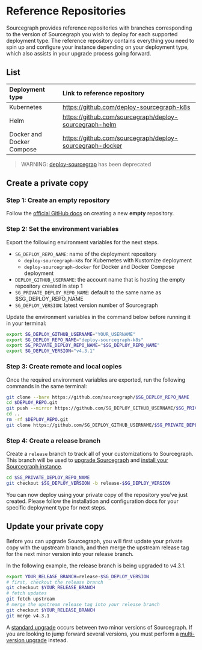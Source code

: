 # Reference Repositories

Sourcegraph provides reference repositories with branches corresponding to the version of Sourcegraph you wish to deploy for each supported deployment type. The reference repository contains everything you need to spin up and configure your instance depending on your deployment type, which also assists in your upgrade process going forward.

## List

| **Deployment type**       | **Link to reference repository**                         |
|:--------------------------|:---------------------------------------------------------|
| Kubernetes                | https://github.com/deploy-sourcegraph-k8s                |
| Helm                      | https://github.com/sourcegraph/deploy-sourcegraph-helm   |
| Docker and Docker Compose | https://github.com/sourcegraph/deploy-sourcegraph-docker |

> WARNING: [deploy-sourcegrap](https://github.com/deploy-sourcegrap) has been deprecated

## Create a private copy

### Step 1: Create an empty repository

Follow the [official GitHub docs](https://docs.github.com/en/repositories/creating-and-managing-repositories/creating-a-new-repository) on creating a new **empty** repository.

### Step 2: Set the environment variables

Export the following environment variables for the next steps.

- `SG_DEPLOY_REPO_NAME`: name of the deployment repository
  - `deploy-sourcegraph-k8s` for Kubernetes with Kustomize deployment
  - `deploy-sourcegraph-docker` for Docker and Docker Compose deployment
- `DEPLOY_GITHUB_USERNAME`: the account name that is hosting the empty repository created in step 1 
- `SG_PRIVATE_DEPLOY_REPO_NAME`: default to the same name as $SG_DEPLOY_REPO_NAME
- `SG_DEPLOY_VERSION`: latest version number of Sourcegraph

Update the environment variables in the command below before running it in your terminal:

```bash
export SG_DEPLOY_GITHUB_USERNAME="YOUR_USERNAME"
export SG_DEPLOY_REPO_NAME="deploy-sourcegraph-k8s"
export SG_PRIVATE_DEPLOY_REPO_NAME="$SG_DEPLOY_REPO_NAME"
export SG_DEPLOY_VERSION="v4.3.1"
```

### Step 3: Create remote and local copies

Once the required environment variables are exported, run the following commands in the same terminal:

```bash
git clone --bare https://github.com/sourcegraph/$SG_DEPLOY_REPO_NAME
cd $DEPLOY_REPO.git
git push --mirror https://github.com/SG_DEPLOY_GITHUB_USERNAME/$SG_PRIVATE_DEPLOY_REPO_NAME.git
cd ..
rm -rf $DEPLOY_REPO.git
git clone https://github.com/SG_DEPLOY_GITHUB_USERNAME/$SG_PRIVATE_DEPLOY_REPO_NAME.git
```

### Step 4: Create a release branch

Create a `release` branch to track all of your customizations to Sourcegraph. This branch will be used to [upgrade Sourcegraph](../updates.md) and [install your Sourcegraph instance](./index.md#installation).

```bash
cd $SG_PRIVATE_DEPLOY_REPO_NAME
git checkout $SG_DEPLOY_VERSION -b release-$SG_DEPLOY_VERSION
```

You can now deploy using your private copy of the repository you've just created. Please follow the installation and configuration docs for your specific deployment type for next steps.

## Update your private copy

Before you can upgrade Sourcegraph, you will first update your private copy with the upstream branch, and then merge the upstream release tag for the next minor version into your release branch. 

In the following example, the release branch is being upgraded to v4.3.1.

```bash
export YOUR_RELEASE_BRANCH=release-$SG_DEPLOY_VERSION
# first, checkout the release branch
git checkout $YOUR_RELEASE_BRANCH
# fetch updates
git fetch upstream
# merge the upstream release tag into your release branch
git checkout $YOUR_RELEASE_BRANCH
git merge v4.3.1
```

A [standard upgrade](../updates.md#standard-upgrades) occurs between two minor versions of Sourcegraph. If you are looking to jump forward several versions, you must perform a [multi-version upgrade](../updates.md#multi-version-upgrades) instead.

